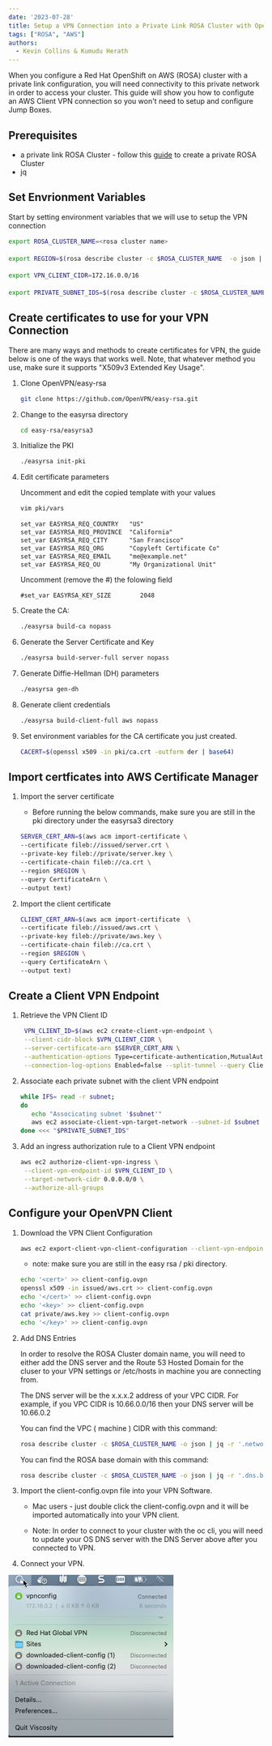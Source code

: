 ```yaml
---
date: '2023-07-28'
title: Setup a VPN Connection into a Private Link ROSA Cluster with OpenVPN
tags: ["ROSA", "AWS"]
authors:
  - Kevin Collins & Kumudu Herath
---
```


When you configure a Red Hat OpenShift on AWS (ROSA) cluster with a private link configuration, you will need connectivity to this private network in order to access your cluster. This guide will show you how to configute an AWS Client VPN connection so you won't need to setup and configure Jump Boxes.

## Prerequisites

* a private link ROSA Cluster - follow this [guide](../private-link/) to create a private ROSA Cluster
* jq

## Set Envrionment Variables

Start by setting environment variables that we will use to setup the VPN connection

```bash
export ROSA_CLUSTER_NAME=<rosa cluster name>

export REGION=$(rosa describe cluster -c $ROSA_CLUSTER_NAME  -o json | jq -r .region.id)

export VPN_CLIENT_CIDR=172.16.0.0/16

export PRIVATE_SUBNET_IDS=$(rosa describe cluster -c $ROSA_CLUSTER_NAME -o json | jq -r '.aws.subnet_ids[]')
```

## Create certificates to use for your VPN Connection

There are many ways and methods to create certificates for VPN, the guide below is one of the ways that works well.  Note, that whatever method you use, make sure it supports "X509v3 Extended Key Usage".

1. Clone OpenVPN/easy-rsa

   ```bash
   git clone https://github.com/OpenVPN/easy-rsa.git
   ```

1. Change to the easyrsa directory

   ```bash
   cd easy-rsa/easyrsa3
   ```

1. Initialize the PKI

   ```bash
   ./easyrsa init-pki
   ```

1. Edit certificate parameters

   Uncomment and edit the copied template with your values

   ```bash
   vim pki/vars
   ```

   ```
   set_var EASYRSA_REQ_COUNTRY   "US"
   set_var EASYRSA_REQ_PROVINCE  "California"
   set_var EASYRSA_REQ_CITY      "San Francisco"
   set_var EASYRSA_REQ_ORG       "Copyleft Certificate Co"
   set_var EASYRSA_REQ_EMAIL     "me@example.net"
   set_var EASYRSA_REQ_OU        "My Organizational Unit"
   ```

   Uncomment (remove the #) the folowing field

   ```
   #set_var EASYRSA_KEY_SIZE        2048
   ```

1. Create the CA:

   ```bash
   ./easyrsa build-ca nopass
   ```

1. Generate the Server Certificate and Key

   ```bash
   ./easyrsa build-server-full server nopass
   ```

1. Generate Diffie-Hellman (DH) parameters

   ```bash
   ./easyrsa gen-dh
   ```

1. Generate client credentials

   ```bash
   ./easyrsa build-client-full aws nopass
   ```

1. Set environment variables for the CA certificate you just created.

   ```bash
   CACERT=$(openssl x509 -in pki/ca.crt -outform der | base64)
   ```

## Import certficates into AWS Certificate Manager

1. Import the server certificate

   * Before running the below commands, make sure you are still in the pki directory under the easyrsa3 directory

    ```bash
   SERVER_CERT_ARN=$(aws acm import-certificate \
   --certificate fileb://issued/server.crt \
   --private-key fileb://private/server.key \ 
   --certificate-chain fileb://ca.crt \
   --region $REGION \
   --query CertificateArn \
   --output text)
    ```

1. Import the client certificate

     ```bash
     CLIENT_CERT_ARN=$(aws acm import-certificate  \ 
     --certificate fileb://issued/aws.crt \
     --private-key fileb://private/aws.key \
     --certificate-chain fileb://ca.crt \
     --region $REGION \
     --query CertificateArn \ 
     --output text)
    ```

## Create a Client VPN Endpoint

1. Retrieve the VPN Client ID

   ```bash
    VPN_CLIENT_ID=$(aws ec2 create-client-vpn-endpoint \
    --client-cidr-block $VPN_CLIENT_CIDR \
    --server-certificate-arn $SERVER_CERT_ARN \
    --authentication-options Type=certificate-authentication,MutualAuthentication={ClientRootCertificateChainArn=$CLIENT_CERT_ARN} \
    --connection-log-options Enabled=false --split-tunnel --query ClientVpnEndpointId --output text)
   ```

1. Associate each private subnet with the client VPN endpoint
   
   ```bash
   while IFS= read -r subnet;
   do
      echo "Associcating subnet '$subnet'"
      aws ec2 associate-client-vpn-target-network --subnet-id $subnet --client-vpn-endpoint-id $VPN_CLIENT_ID
   done <<< "$PRIVATE_SUBNET_IDS"
   ```

1. Add an ingress authorization rule to a Client VPN endpoint

   ```bash
   aws ec2 authorize-client-vpn-ingress \
    --client-vpn-endpoint-id $VPN_CLIENT_ID \
    --target-network-cidr 0.0.0.0/0 \
    --authorize-all-groups
   ```

## Configure your OpenVPN Client

1. Download the VPN Client Configuration

   ```bash
   aws ec2 export-client-vpn-client-configuration --client-vpn-endpoint-id $VPN_CLIENT_ID --output text>client-config.ovpn
   ```

   * note: make sure you are still in the easy rsa / pki directory.

   ```bash
   echo '<cert>' >> client-config.ovpn
   openssl x509 -in issued/aws.crt >> client-config.ovpn
   echo '</cert>' >> client-config.ovpn
   echo '<key>' >> client-config.ovpn
   cat private/aws.key >> client-config.ovpn
   echo '</key>' >> client-config.ovpn
   ```

1. Add DNS Entries

   In order to resolve the ROSA Cluster domain name, you will need to either add the DNS server and the Route 53 Hosted Domain for the cluser to your VPN settings or /etc/hosts in machine you are connecting from.

   The DNS server will be the x.x.x.2 address of your VPC CIDR.  For example, if you VPC CIDR is 10.66.0.0/16 then your DNS server will be 10.66.0.2

   You can find the VPC ( machine ) CIDR with this command:
   ```bash
   rosa describe cluster -c $ROSA_CLUSTER_NAME -o json | jq -r '.network.machine_cidr'
   ```

   You can find the ROSA base domain with this command:

   ```bash
   rosa describe cluster -c $ROSA_CLUSTER_NAME -o json | jq -r '.dns.base_domain'
   ``` 

2. Import the client-config.ovpn file into your VPN Software.
   
   * Mac users - just double click the client-config.ovpn and it will be imported automatically into your VPN client.

   * Note: In order to connect to your cluster with the oc cli, you will need to update your OS DNS server with the DNS Server above after you connected to VPN.


3. Connect your VPN.

![screenshot of Vpn Connected](./images/connect-vpn-settings.png)
